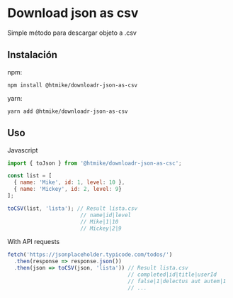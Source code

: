 # Download json as csv
Simple método para descargar objeto a .csv 

## Instalación
npm:
```
npm install @htmike/downloadr-json-as-csv
```

yarn:
```
yarn add @htmike/downloadr-json-as-csv
```

## Uso
Javascript
```js
import { toJson } from '@htmike/downloadr-json-as-csc';

const list = [
  { name: 'Mike', id: 1, level: 10 },
  { name: 'Mickey', id: 2, level: 9}
];

toCSV(list, 'lista'); // Result lista.csv
                       // name|id|level
                       // Mike|1|10
                       // Mickey|2|9
```

With API requests
```js
fetch('https://jsonplaceholder.typicode.com/todos/')
  .then(response => response.json())
  .then(json => toCSV(json, 'lista')) // Result lista.csv
                                      // completed|id|title|userId
                                      // false|1|delectus aut autem|1
                                      // ...
```
